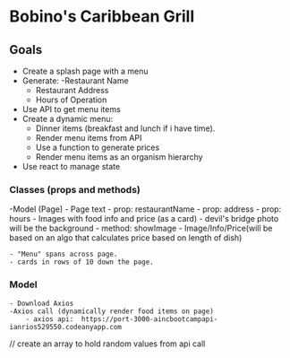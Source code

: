 # Bobino's Caribbean Grill

## Goals
- Create a splash page with a menu
- Generate:
    -Restaurant Name
    - Restaurant Address
    - Hours of Operation 
- Use API to get menu items
- Create a dynamic menu:
    - Dinner items (breakfast and lunch if i have time).
    - Render menu items from API 
    - Use a function to generate prices
    - Render menu items as an organism hierarchy 
- Use react to manage state 

### Classes (props and methods)
-Model (Page)
    - Page text
        - prop: restaurantName
        - prop: address
        - prop: hours
    - Images with food info and price (as a card)
        - devil's bridge photo will be the background 
        - method: showImage
        - Image/Info/Price(will be based on an algo that calculates price based on length of dish)

    - "Menu" spans across page.
    - cards in rows of 10 down the page.
    
### Model 
    - Download Axios
    -Axios call (dynamically render food items on page)
        - axios api:  https://port-3000-aincbootcampapi-ianrios529550.codeanyapp.com
// create an array to hold random values from api call

